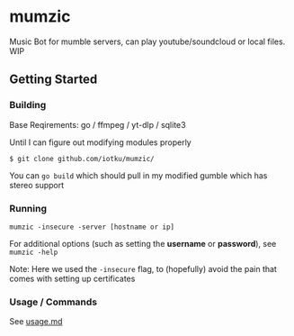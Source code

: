 # mumzic
Music Bot for mumble servers, can play youtube/soundcloud or local files.
WIP

## Getting Started

### Building
Base Reqirements: go / ffmpeg / yt-dlp / sqlite3

Until I can figure out modifying modules properly

`$ git clone github.com/iotku/mumzic/`

You can `go build` which should pull in my modified gumble which has stereo support

### Running

`mumzic -insecure -server [hostname or ip]`

For additional options (such as setting the **username** or **password**), see `mumzic -help`

Note: Here we used the `-insecure` flag, to (hopefully) avoid the pain that comes with setting up certificates

### Usage / Commands
See [usage.md](https://github.com/iotku/mumzic/blob/master/USAGE.md)
